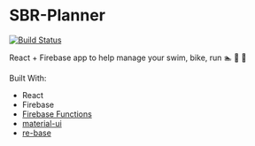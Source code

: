 # SBR-Planner
[![Build Status](https://travis-ci.org/brygrill/plata-app.svg?branch=master)](https://travis-ci.org/brygrill/plata-app) 

React + Firebase app to help manage your swim, bike, run 🏊 🚴 🏃

Built With:
- React
- Firebase
- [Firebase Functions](https://firebase.google.com/docs/functions/)
- [material-ui](https://github.com/callemall/material-ui)
- [re-base](https://github.com/tylermcginnis/re-base)
